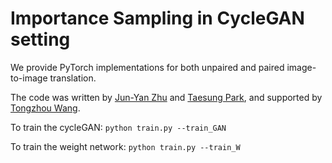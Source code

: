 
# Importance Sampling in CycleGAN setting

We provide PyTorch implementations for both unpaired and paired image-to-image translation. 

The code was written by [Jun-Yan Zhu](https://github.com/junyanz) and [Taesung Park](https://github.com/taesung), and supported by [Tongzhou Wang](https://ssnl.github.io/).

To train the cycleGAN:
`python train.py --train_GAN`

To train the weight network:
`python train.py --train_W`
